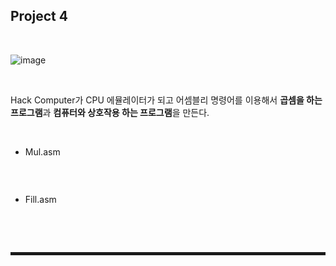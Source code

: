 ## Project 4

<br>

![image](https://user-images.githubusercontent.com/52172169/208603151-72a08c21-51ba-406a-9179-7c6e0b706dbb.png)

<br>

Hack Computer가 CPU 에뮬레이터가 되고 어셈블리 명령어를 이용해서 **곱셈을 하는 프로그램**과 **컴퓨터와 상호작용 하는 프로그램**을 만든다.

<br>

+ Mul.asm

```asm

```

<br>

+ Fill.asm

```asm

```

<br><br>
<hr style="border: 2px solid;">
<br><br>
